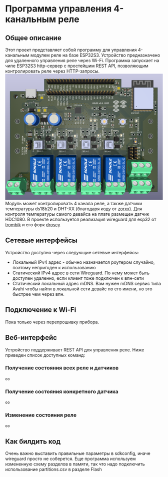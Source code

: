 # Программа управления 4-канальным реле  

## Общее описание
Этот проект представляет собой программу для управления 4-канальным модулем реле на базе ESP32S3. Устройство предназначено для удаленного управления реле через Wi-Fi. Программа запускает на чипе ESP32S3 http-сервер с простейшим REST API, позволяющим контролировать реле через HTTP-запросы.    
![Сам модуль реле выглядит так](https://raw.githubusercontent.com/houseofbigseals/esp32_relay/76ce90aca32eedb2ea658aa2c29895409198d6c7/image.png)   
Модуль может контролировать 4 канала реле, а также датчики температуры ds18b20 и DHT-XX (благодаря коду от [zorxx](https://github.com/zorxx/dht)). Для контроля температуры самого девайса на плате размещен датчик HDC1080.
В проекте используется реализация wireguard для esp32 от [trombik](https://github.com/trombik/esp_wireguard) и его форк [droscy](https://github.com/droscy/esp_wireguard)


## Сетевые интерфейсы
Устройство  доступно через следующие сетевые интерфейсы:
- Локальный IPv4 адрес - обычно назначается роутером случайно, поэтому непригоден к использованию  
- Статический IPv4 адрес в сети Wireguard. По нему может быть доступен удаленно, если клиент тоже подключен к впн-сети  
- Статический локальный адрес mDNS. Вам нужен mDNS сервис типа Avahi чтобы найти в локальной сети девайс по его имени, но это быстрее чем через впн.  

## Подключение к Wi-Fi
Пока только через перепрошивку прибора.

## Веб-интерфейс
Устройство поддерживает REST API для управления реле. Ниже приведен список доступных команд:  
 

### Получение состояния всех реле и датчиков
```
оо
```

### Получение состояния конкретного датчика
```
оо
```

### Изменение состояния реле
```
оо
```

## Как билдить код
Очень важно выставить правильные параметры в sdkconfig, иначе wireguard просто не соберется. 
Еще программа используем измененную схему разделов в памяти, так что надо подключить использование partitions.csv в разделе Flash  


